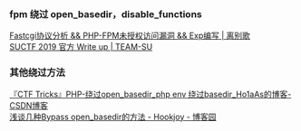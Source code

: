 ### fpm 绕过 open_basedir，disable_functions
[Fastcgi协议分析 && PHP-FPM未授权访问漏洞 && Exp编写 | 离别歌](https://www.leavesongs.com/PENETRATION/fastcgi-and-php-fpm.html)<br />[SUCTF 2019 官方 Write up | TEAM-SU](https://su-team.cn/passages/2019-08-22-SUCTF/)
### 其他绕过方法
[『CTF Tricks』PHP-绕过open_basedir_php env 绕过basedir_Ho1aAs的博客-CSDN博客](https://blog.csdn.net/Xxy605/article/details/120221577)<br />[浅谈几种Bypass open_basedir的方法 - Hookjoy - 博客园](https://www.cnblogs.com/hookjoy/p/12846164.html)
